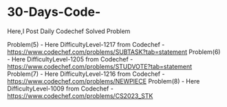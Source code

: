 # 30-Days-Code-
Here,I Post Daily Codechef Solved Problem


Problem(5) - Here DifficultyLevel-1217  from Codechef - https://www.codechef.com/problems/SUBTASK?tab=statement
Problem(6) - Here DifficultyLevel-1205  from Codechef - https://www.codechef.com/problems/STUDVOTE?tab=statement
Problem(7) - Here DifficultyLevel-1216  from Codechef - https://www.codechef.com/problems/NEWPIECE
Problem(8) - Here DifficultyLevel-1009  from Codechef - https://www.codechef.com/problems/CS2023_STK
